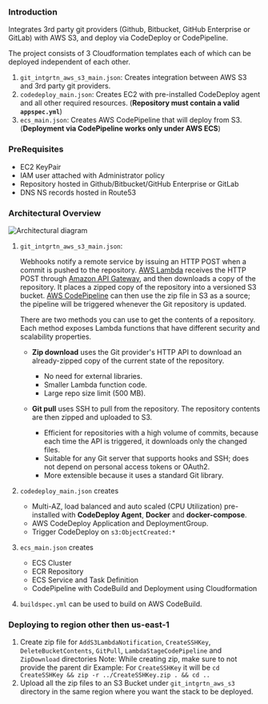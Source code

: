 ### Introduction
Integrates 3rd party git providers (Github, Bitbucket, GitHub Enterprise or GitLab) with AWS S3, and deploy via CodeDeploy or CodePipeline.

The project consists of 3 Cloudformation templates each of which can be deployed independent of each other.
1. `git_intgrtn_aws_s3_main.json`: Creates integration between AWS S3 and 3rd party git providers.
2. `codedeploy_main.json`: Creates EC2 with pre-installed CodeDeploy agent and all other required resources. (**Repository must contain a valid `appspec.yml`**)
3. `ecs_main.json`: Creates AWS CodePipeline that will deploy from S3. (**Deployment via CodePipeline works only under AWS ECS**)


### PreRequisites
* EC2 KeyPair
* IAM user attached with Administrator policy
* Repository hosted in Github/Bitbucket/GitHub Enterprise or GitLab
* DNS NS records hosted in Route53


### Architectural Overview
![Architectural diagram](https://github.com/droidlabour/git_intgrtn_aws_s3/raw/master/cloudcraft.png)

1. `git_intgrtn_aws_s3_main.json`:

    Webhooks notify a remote service by issuing an HTTP POST when a commit is pushed to the repository. [AWS Lambda](http://aws.amazon.com/lambda) receives the HTTP POST through [Amazon API Gateway](https://aws.amazon.com/api-gateway), and then downloads a copy of the repository. It places a zipped copy of the repository into a versioned S3 bucket. [AWS CodePipeline](http://aws.amazon.com/codepipeline) can then use the zip file in S3 as a source; the pipeline will be triggered whenever the Git repository is updated.

    There are two methods you can use to get the contents of a repository. Each method exposes Lambda functions that have different security and scalability properties.

    - **Zip download** uses the Git provider's HTTP API to download an already-zipped copy of the current state of the repository.
        - No need for external libraries.
        - Smaller Lambda function code.
        - Large repo size limit (500 MB).

    - **Git pull** uses SSH to pull from the repository. The repository contents are then zipped and uploaded to S3.
        - Efficient for repositories with a high volume of commits, because each time the API is triggered, it downloads only the changed files.
        - Suitable for any Git server that supports hooks and SSH; does not depend on personal access tokens or OAuth2.
        - More extensible because it uses a standard Git library.

2. `codedeploy_main.json` creates
    * Multi-AZ, load balanced and auto scaled (CPU Utilization) pre-installed with **CodeDeploy Agent**, **Docker** and **docker-compose**.
    * AWS CodeDeploy Application and DeploymentGroup.
    * Trigger CodeDeploy on `s3:ObjectCreated:*`

3. `ecs_main.json` creates
    * ECS Cluster
    * ECR Repository
    * ECS Service and Task Definition
    * CodePipeline with CodeBuild and Deployment using Cloudformation

4. `buildspec.yml` can be used to build on AWS CodeBuild.

### Deploying to region other then us-east-1
1. Create zip file for `AddS3LambdaNotification`, `CreateSSHKey`, `DeleteBucketContents`, `GitPull`, `LambdaStageCodePipeline` and `ZipDownload` directories
Note: While creating zip, make sure to not provide the parent dir
Example: For `CreateSSHKey` it will be `cd CreateSSHKey && zip -r ../CreateSSHKey.zip . && cd ..`
2. Upload all the zip files to an S3 Bucket under `git_intgrtn_aws_s3` directory in the same region where you want the stack to be deployed.
